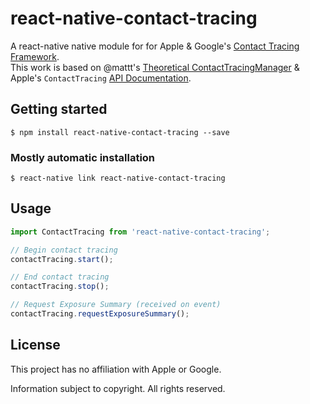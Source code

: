 # react-native-contact-tracing

A react-native native module for for Apple & Google's
[Contact Tracing Framework][privacy-preserving contact tracing].
<br>This work is based on @mattt's [Theoretical ContactTracingManager][ContactTracingManager] & Apple's `ContactTracing` [API Documentation][API Docs].

## Getting started

`$ npm install react-native-contact-tracing --save`

### Mostly automatic installation

`$ react-native link react-native-contact-tracing`

## Usage
```javascript
import ContactTracing from 'react-native-contact-tracing';

// Begin contact tracing
contactTracing.start();

// End contact tracing
contactTracing.stop();

// Request Exposure Summary (received on event)
contactTracing.requestExposureSummary();
```

## License

This project has no affiliation with Apple or Google.

Information subject to copyright.
All rights reserved.

[privacy-preserving contact tracing]: https://www.apple.com/covid19/contacttracing
[ContactTracingManager]: https://gist.github.com/mattt/17c880d64c362b923e13c765f5b1c75a
[API Docs]: https://covid19-static.cdn-apple.com/applications/covid19/current/static/contact-tracing/pdf/ContactTracing-FrameworkDocumentation.pdf